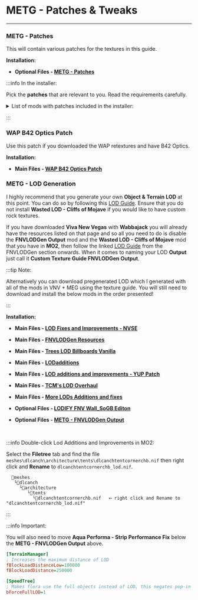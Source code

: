 # METG - Patches & Tweaks

---

### METG - Patches

This will contain various patches for the textures in this guide.

**Installation:**

- **Optional Files - [METG - Patches](https://www.nexusmods.com/newvegas/mods/80444?tab=files)**

:::info In the installer:

Pick the **patches** that are relevant to you. Read the requirements carefully.

<details>
<summary> List of mods with patches included in the installer: </summary>

- SSTRemasteredQuarries (ESMified)

- SSTRemasteredQuarries - NVLORR Patch

- Classic Fallout Metal Armor Icon Fix

- Classic Combat Armor Replacer - Vigor Patch

- Classic Combat Armor Replacer Mk2 - Vigor Patch

- Grenade Launcher Redux Scriptrunner

- Holorifle Redux Scriptrunner

- WAP 12.7 SMG Scriptrunner

- Laser Rifle Rebirth Scriptrunner

- MEG - Iron Sight Alignment WAP Patch

**>Install**

</details>

:::


### WAP B42 Optics Patch

Use this patch if you downloaded the WAP retextures and have B42 Optics.

**Installation:**

- **Main Files - [WAP B42 Optics Patch](https://www.nexusmods.com/newvegas/mods/81731?tab=files)**


### METG - LOD Generation

I highly recommend that you generate your own **Object & Terrain LOD** at this point. You can do so by following this [LOD Guide](https://vivanewvegas.moddinglinked.com/lod.html). Ensure that you do not install **Wasted LOD - Cliffs of Mojave** if you would like to have custom rock textures.  
  
If you have downloaded **Viva New Vegas** with **Wabbajack** you will already have the resources listed on that page and so all you need to do is disable the **FNVLODGen Output** mod and the **Wasted LOD - Cliffs of Mojave** mod that you have in **MO2**, then follow the linked [LOD Guide](https://vivanewvegas.moddinglinked.com/lod.html) from the FNVLODGen section onwards. When it comes to naming your LOD **Output** just call it **Custom Texture Guide FNVLODGen Output**.

:::tip Note:

Alternatively you can download pregenerated LOD which I generated with all of the mods in VNV + MEG using the texture guide. You will still need to download and install the below mods in the order presented!

:::

**Installation:**

- **Main Files - [LOD Fixes and Improvements - NVSE](https://www.nexusmods.com/newvegas/mods/84171?tab=files)**

- **Main Files - [FNVLODGen Resources](https://www.nexusmods.com/newvegas/mods/58562?tab=files)**

- **Main Files - [Trees LOD Billboards Vanilla](https://www.nexusmods.com/newvegas/mods/58562?tab=files)**

- **Main Files - [LODadditions](https://www.nexusmods.com/newvegas/mods/61206?tab=files)**

- **Main Files - [LOD additions and improvements - YUP Patch](https://www.nexusmods.com/newvegas/mods/77945?tab=files)**

- **Main Files - [TCM's LOD Overhaul](https://www.nexusmods.com/newvegas/mods/70155?tab=files)**
 
- **Main Files - [More LODs Additions and fixes](https://www.nexusmods.com/newvegas/mods/81751?tab=files)**

- **Optional Files - [LODIFY FNV Wall_SoGB Editon](https://www.nexusmods.com/newvegas/mods/84165?tab=files)**

- **Optional Files - [METG - FNVLODGen Output](https://www.nexusmods.com/newvegas/mods/80444?tab=files)**

<br />

:::info Double-click Lod Additions and Improvements in MO2:

Select the **Filetree** tab and find the file `meshes\dlcanch\architecture\tents\dlcanchtentcornerchb.nif` then right click and **Rename** to `dlcanchtentcornerchb_lod.nif`.

```
  📁meshes 
   └📁dlcanch 
     └📁architecture
        └📁tents 
          └📁dlcanchtentcornerchb.nif   ⟵ right click and Rename to "dlcanchtentcornerchb_lod.nif"
```

:::


:::info Important:

You will also need to move **Aqua Performa - Strip Performance Fix** below the **METG - FNVLODGen Output** above.

```ini title="To increase LOD Draw Distance add these settings to your falloutcustom.ini:"
[TerrainManager]
; Increases the maximum distance of LOD  
fBlockLoadDistanceLow=100000  
fBlockLoadDistance=250000  

[SpeedTree]
; Makes flora use the full objects instead of LOD, this negates pop-in  
bForceFullLOD=1  
```